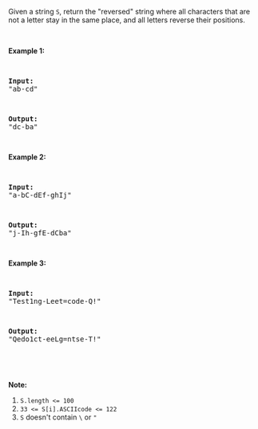 Given a string `` S ``, return the "reversed" string where all characters that are not a letter&nbsp;stay in the same place, and all letters reverse their positions.

&nbsp;

<div>
<div>
<div>
<ol>
</ol>
</div>
</div>
</div>

<div>
<p><strong>Example 1:</strong></p>
<pre>
<strong>Input: </strong><span id="example-input-1-1">"ab-cd"</span>
<strong>Output: </strong><span id="example-output-1">"dc-ba"</span>
</pre>
<div>
<p><strong>Example 2:</strong></p>
<pre>
<strong>Input: </strong><span id="example-input-2-1">"a-bC-dEf-ghIj"</span>
<strong>Output: </strong><span id="example-output-2">"j-Ih-gfE-dCba"</span>
</pre>
<div>
<p><strong>Example 3:</strong></p>
<pre>
<strong>Input: </strong><span id="example-input-3-1">"Test1ng-Leet=code-Q!"</span>
<strong>Output: </strong><span id="example-output-3">"Qedo1ct-eeLg=ntse-T!"</span>
</pre>
<p>&nbsp;</p>
<div>
<p><strong><span>Note:</span></strong></p>
<ol>
<li><code>S.length &lt;= 100</code></li>
<li><code>33 &lt;= S[i].ASCIIcode &lt;= 122</code>&nbsp;</li>
<li><code>S</code> doesn't contain <code>\</code> or <code>"</code></li>
</ol>
</div>
</div>
</div>
</div>